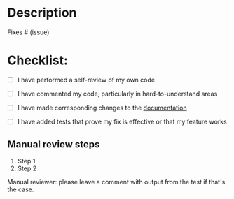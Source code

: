 # Description
<!-- Please include a summary of the change and which issue is fixed. Please also include relevant motivation and context. List any dependencies that are required for this change. -->

Fixes # (issue)

# Checklist:

- [ ] I have performed a self-review of my own code
- [ ] I have commented my code, particularly in hard-to-understand areas
- [ ] I have made corresponding changes to the [documentation](https://github.com/avo-hq/docs)
- [ ] I have added tests that prove my fix is effective or that my feature works


## Manual review steps
<!-- Please describe the tests that you ran to verify your changes. Provide instructions so we can reproduce. Please also list any relevant details for your test configuration. -->

1. Step 1
1. Step 2

Manual reviewer: please leave a comment with output from the test if that's the case.
